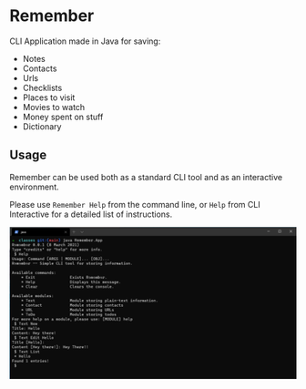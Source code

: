 # Remember
CLI Application made in Java for saving:

 * Notes
 * Contacts
 * Urls
 * Checklists
 * Places to visit
 * Movies to watch
 * Money spent on stuff
 * Dictionary
 
## Usage

Remember can be used both as a standard CLI tool and as an interactive environment.

Please use `Remember Help` from the command line, or `Help` from CLI Interactive for a detailed list of instructions.

![Sample](Docs/Sample.png)